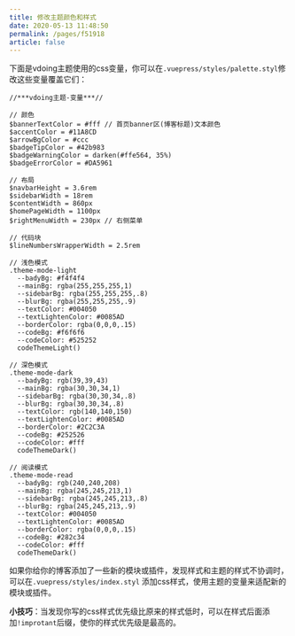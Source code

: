 ```yaml
---
title: 修改主题颜色和样式
date: 2020-05-13 11:48:50
permalink: /pages/f51918
article: false
---
```


下面是vdoing主题使用的css变量，你可以在`.vuepress/styles/palette.styl`修改这些变量覆盖它们：

```stylus
//***vdoing主题-变量***//

// 颜色
$bannerTextColor = #fff // 首页banner区(博客标题)文本颜色
$accentColor = #11A8CD
$arrowBgColor = #ccc
$badgeTipColor = #42b983
$badgeWarningColor = darken(#ffe564, 35%)
$badgeErrorColor = #DA5961

// 布局
$navbarHeight = 3.6rem
$sidebarWidth = 18rem
$contentWidth = 860px
$homePageWidth = 1100px
$rightMenuWidth = 230px // 右侧菜单

// 代码块
$lineNumbersWrapperWidth = 2.5rem

// 浅色模式
.theme-mode-light
  --badyBg: #f4f4f4
  --mainBg: rgba(255,255,255,1)
  --sidebarBg: rgba(255,255,255,.8)
  --blurBg: rgba(255,255,255,.9)
  --textColor: #004050
  --textLightenColor: #0085AD
  --borderColor: rgba(0,0,0,.15)
  --codeBg: #f6f6f6
  --codeColor: #525252
  codeThemeLight()

// 深色模式
.theme-mode-dark
  --badyBg: rgb(39,39,43)
  --mainBg: rgba(30,30,34,1)
  --sidebarBg: rgba(30,30,34,.8)
  --blurBg: rgba(30,30,34,.8)
  --textColor: rgb(140,140,150)
  --textLightenColor: #0085AD
  --borderColor: #2C2C3A
  --codeBg: #252526
  --codeColor: #fff
  codeThemeDark()

// 阅读模式
.theme-mode-read
  --badyBg: rgb(240,240,208)
  --mainBg: rgba(245,245,213,1)
  --sidebarBg: rgba(245,245,213,.8)
  --blurBg: rgba(245,245,213,.9)
  --textColor: #004050
  --textLightenColor: #0085AD
  --borderColor: rgba(0,0,0,.15)
  --codeBg: #282c34
  --codeColor: #fff
  codeThemeDark()
```

如果你给你的博客添加了一些新的模块或插件，发现样式和主题的样式不协调时，可以在`.vuepress/styles/index.styl`
添加css样式，使用主题的变量来适配新的模块或插件。

**小技巧**：当发现你写的css样式优先级比原来的样式低时，可以在样式后面添加`!improtant`后缀，使你的样式优先级是最高的。

